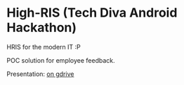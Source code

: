 # High-RIS (Tech Diva Android Hackathon)

HRIS for the modern IT :P

POC solution for employee feedback.

Presentation: <a href= "https://docs.google.com/presentation/d/1T1VnOGoweHDjLAWOHi6Wbw4KXC2AC9UPoPfkgg4haxc"> on gdrive</a>

